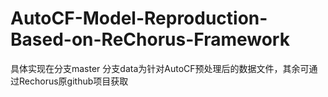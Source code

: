 # AutoCF-Model-Reproduction-Based-on-ReChorus-Framework
具体实现在分支master
分支data为针对AutoCF预处理后的数据文件，其余可通过Rechorus原github项目获取
